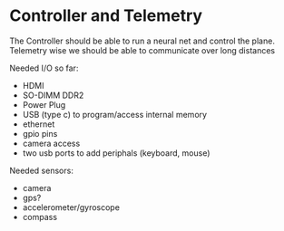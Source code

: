 # Controller and Telemetry
The Controller should be able to run a neural net and control the plane.
Telemetry wise we should be able to communicate over long distances

Needed I/O so far:
- HDMI
- SO-DIMM DDR2
- Power Plug
- USB (type c) to program/access internal memory
- ethernet
- gpio pins
- camera access
- two usb ports to add periphals (keyboard, mouse)

Needed sensors:
- camera
- gps?
- accelerometer/gyroscope
- compass


